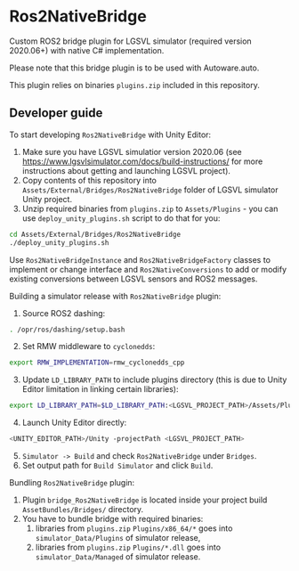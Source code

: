 # Ros2NativeBridge

Custom ROS2 bridge plugin for LGSVL simulator (required version 2020.06+) with native C# implementation.

Please note that this bridge plugin is to be used with Autoware.auto.

This plugin relies on binaries `plugins.zip` included in this repository.

## Developer guide

To start developing `Ros2NativeBridge` with Unity Editor:

1. Make sure you have LGSVL simulatior version 2020.06 (see https://www.lgsvlsimulator.com/docs/build-instructions/ for more instructions about getting and launching LGSVL project).
2. Copy contents of this repository into `Assets/External/Bridges/Ros2NativeBridge` folder of LGSVL simulator Unity project.
3. Unzip required binaries from `plugins.zip` to `Assets/Plugins` - you can use `deploy_unity_plugins.sh` script to do that for you:
```bash
cd Assets/External/Bridges/Ros2NativeBridge
./deploy_unity_plugins.sh
```

Use `Ros2NativeBridgeInstance` and `Ros2NativeBridgeFactory` classes to implement or change interface and `Ros2NativeConversions` to add or modify existing conversions between LGSVL sensors and ROS2 messages.

Building a simulator release with `Ros2NativeBridge` plugin:

1. Source ROS2 dashing:
```bash
. /opr/ros/dashing/setup.bash
```
2. Set RMW middleware to `cyclonedds`:
```bash
export RMW_IMPLEMENTATION=rmw_cyclonedds_cpp
```
3. Update `LD_LIBRARY_PATH` to include plugins directory (this is due to Unity Editor limitation in linking certain libraries):
```bash
export LD_LIBRARY_PATH=$LD_LIBRARY_PATH:<LGSVL_PROJECT_PATH>/Assets/Plugins/x86_64
```
4. Launch Unity Editor directly:
```bash
<UNITY_EDITOR_PATH>/Unity -projectPath <LGSVL_PROJECT_PATH>
```
5. `Simulator -> Build` and check `Ros2NativeBridge` under `Bridges`.
6. Set output path for `Build Simulator` and click `Build`.

Bundling `Ros2NativeBridge` plugin:

1. Plugin `bridge_Ros2NativeBridge` is located inside your project build `AssetBundles/Bridges/` directory.
2. You have to bundle bridge with required binaries:
   1. libraries from `plugins.zip` `Plugins/x86_64/*` goes into `simulator_Data/Plugins` of simulator release,
   2. libraries from `plugins.zip` `Plugins/*.dll` goes into `simulator_Data/Managed` of simulator release.

